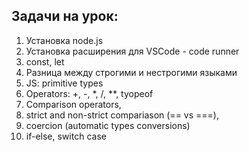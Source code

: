 ## Задачи на урок:

1. Установка node.js
2. Установка расширения для VSCode - code runner
3. сonst, let
4. Разница между строгими и нестрогими языками
5. JS: primitive types
6. Operators: +, -, *, /, **, tyopeof
7. Comparison operators,
8. strict and non-strict compariason (== vs ===),
9. coercion (automatic types conversions)
10. if-else, switch case
